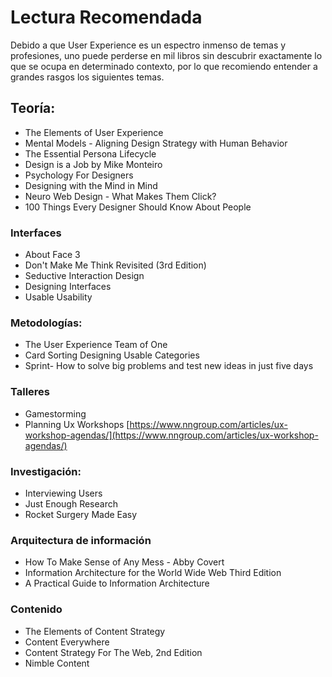 # Lectura Recomendada

Debido a que User Experience es un espectro inmenso de temas y profesiones, uno puede perderse en mil libros sin descubrir exactamente lo que se ocupa en determinado contexto, por lo que recomiendo entender a grandes rasgos los siguientes temas.

## Teoría:

* The Elements of User Experience
* Mental Models - Aligning Design Strategy with Human Behavior
* The Essential Persona Lifecycle
* Design is a Job by Mike Monteiro
* Psychology For Designers
* Designing with the Mind in Mind
* Neuro Web Design - What Makes Them Click?
* 100 Things Every Designer Should Know About People

### Interfaces

* About Face 3
* Don't Make Me Think Revisited \(3rd Edition\)
* Seductive Interaction Design
* Designing Interfaces
* Usable Usability

### Metodologías:

* The User Experience Team of One
* Card Sorting Designing Usable Categories
* Sprint- How to solve big problems and test new ideas in just five days

### Talleres

* Gamestorming
* Planning Ux Workshops [https://www.nngroup.com/articles/ux-workshop-agendas/](https://www.nngroup.com/articles/ux-workshop-agendas/)

### Investigación:

* Interviewing Users
* Just Enough Research
* Rocket Surgery Made Easy

### Arquitectura de información

* How To Make Sense of Any Mess - Abby Covert
* Information Architecture for the World Wide Web Third Edition
* A Practical Guide to Information Architecture

### Contenido

* The Elements of Content Strategy
* Content Everywhere
* Content Strategy For The Web, 2nd Edition
* Nimble Content



